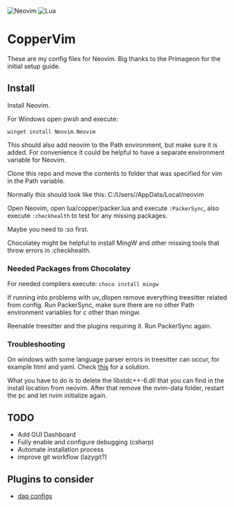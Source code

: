 ![Neovim](https://img.shields.io/badge/NeoVim-%2357A143.svg?&style=for-the-badge&logo=neovim&logoColor=white)
![Lua](https://img.shields.io/badge/lua-%232C2D72.svg?style=for-the-badge&logo=lua&logoColor=white)

# CopperVim

These are my config files for Neovim. Big thanks to the Primageon for the initial setup guide.

## Install

Install Neovim.

For Windows open pwsh and execute:
```pwsh
winget install Neovim.Neovim
```

This should also add neovim to the Path environment, but make sure it is added.
For convenience it could be helpful to have a separate environment variable for Neovim.

Clone this repo and move the contents to folder that was specified for vim in the Path variable.

Normally this should look like this: C:/Users/<username>/AppData/Local/neovim

Open Neovim, open lua/copper/packer.lua and execute ```:PackerSync```, also execute ```:checkhealth``` to test for any
missing packages.

Maybe you need to :so first.

Chocolatey might be helpful to install MingW and other missing tools that throw errors in :checkhealth.

### Needed Packages from Chocolatey

For needed compilers execute: ```choco install mingw```

If running into problems with uv_dlopen remove everything treesitter related from config. Run PackerSync, make sure there
are no other Path environment variables for c other than mingw.

Reenable treesitter and the plugins requiring it. Run PackerSync again.

### Troubleshooting

On windows with some language parser errors in treesitter can occur, for example html and yaml.
Check [this](https://github.com/nvim-treesitter/nvim-treesitter/issues/3587#issuecomment-1306608973) for a solution.

What you have to do is to delete the libstdc++-6.dll that you can find in the install location from neovim.
After that remove the nvim-data folder, restart the pc and let nvim initialize again.

## TODO

- Add GUI Dashboard
- Fully enable and configure debugging (csharp)
- Automate installation process
- improve git workflow (lazygit?)

## Plugins to consider

- [dap configs](https://github.com/ldelossa/nvim-dap-projects)

